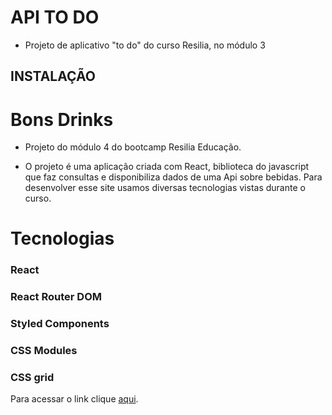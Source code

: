 # API TO DO
- Projeto de aplicativo "to do" do curso Resilia, no módulo 3

## INSTALAÇÃO

# Bons Drinks
- Projeto do módulo 4 do bootcamp Resilia Educação. 

- O projeto é uma aplicação criada com React, biblioteca do javascript que faz consultas e disponibiliza dados de uma Api sobre bebidas. Para desenvolver esse site usamos diversas tecnologias vistas durante o curso.

# Tecnologias 

### React
### React Router DOM
### Styled Components
### CSS Modules
### CSS grid


Para acessar o link clique <a href=“https://bons-drinks-joaolopes.netlify.app/“>aqui</a>.

